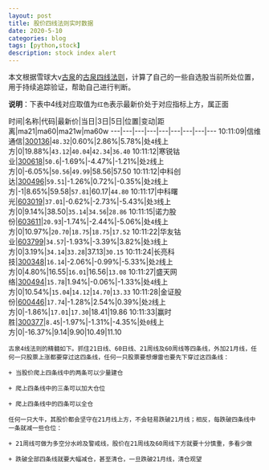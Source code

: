 ```yaml
---
layout: post
title: 股价四线法则实时数据
date: 2020-5-10
categories: blog
tags: [python,stock]
description: stock index alert
---
```



本文根据雪球大v[古泉](https://xueqiu.com/u/7148646888)的[古泉四线法则](https://xueqiu.com/7148646888/130498192)，计算了自己的一些自选股当前所处位置，用于持续追踪验证，帮助自己进行判断。

**说明**：下表中4线对应取值为`红色`表示最新价处于对应指标上方，属正面

时间|名称|代码|最新价|当日|3日|5日|位置|变动|距离|ma21|ma60|ma21w|ma60w
---|---|---|---|---|---|---|---|---
10:11:09|信维通信|[300136](https://xueqiu.com/S/SZ300136)|`48.32`|0.60%|2.86%|5.78%|处`4`线上方|0|19.88%|`43.12`|`40.04`|`42.34`|`36.40`
10:11:12|寒锐钴业|[300618](https://xueqiu.com/S/SZ300618)|`50.6`|-1.69%|-4.47%|-1.21%|处`2`线上方|0|-6.05%|`50.56`|`49.99`|58.56|57.50
10:11:12|中科创达|[300496](https://xueqiu.com/S/SZ300496)|`59.51`|-1.26%|0.72%|-0.35%|处`2`线上方|-1|8.65%|59.58|`57.81`|60.17|`44.80`
10:11:17|中科曙光|[603019](https://xueqiu.com/S/SH603019)|`37.01`|-0.62%|-2.73%|-5.43%|处`3`线上方|0|9.14%|38.50|`35.14`|`34.56`|`28.86`
10:11:15|诺力股份|[603611](https://xueqiu.com/S/SH603611)|`20.93`|-1.74%|-2.44%|-5.06%|处`4`线上方|0|10.97%|`20.70`|`18.75`|`18.75`|`17.52`
10:11:22|华友钴业|[603799](https://xueqiu.com/S/SH603799)|`34.57`|-1.93%|-3.39%|3.82%|处`3`线上方|0|3.19%|`34.14`|`33.28`|37.13|`30.15`
10:11:24|长亮科技|[300348](https://xueqiu.com/S/SZ300348)|`16.14`|-2.06%|-0.99%|-5.33%|处`2`线上方|0|4.80%|16.55|`16.01`|16.56|`13.08`
10:11:27|盛天网络|[300494](https://xueqiu.com/S/SZ300494)|`15.78`|1.94%|-0.06%|-1.33%|处`4`线上方|0|10.54%|`15.04`|`14.12`|`14.70`|`13.33`
10:11:28|金证股份|[600446](https://xueqiu.com/S/SH600446)|`17.74`|-1.28%|2.54%|0.39%|处`2`线上方|0|-1.86%|`17.01`|`17.30`|18.41|19.86
10:11:33|赢时胜|[300377](https://xueqiu.com/S/SZ300377)|`8.45`|-1.97%|-1.31%|-4.35%|处`0`线上方|0|-16.37%|9.14|9.90|10.49|11.10

```
古泉4线法则的精髓如下。抓住21日线、60日线、21周线及60周线等四条线，外加21月线，任何一只股票上涨都要穿过这四条线，任何一只股票要想爆雷也要先下穿过这四条线：

+ 当股价爬上四条线中的两条可以少量建仓

+ 爬上四条线中的三条可以加大仓位

+ 爬上四条线中的四条可以全仓

任何一只大牛，其股价都会坚守在21月线上方，不会轻易跌破21月线；相反，每跌破四条线中一条就减一些仓位：

+ 21周线可做为多空分水岭及警戒线，股价在21周线及60周线下方就要十分慎重，多看少做

+ 跌破全部四条线就要大幅减仓，甚至清仓，一旦跌破21月线，清仓观望
```
